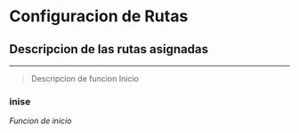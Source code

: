 # Configuracion de Rutas
## Descripcion de las rutas asignadas
---
> Descripcion de funcion Inicio
### inise
*Funcion de inicio*
